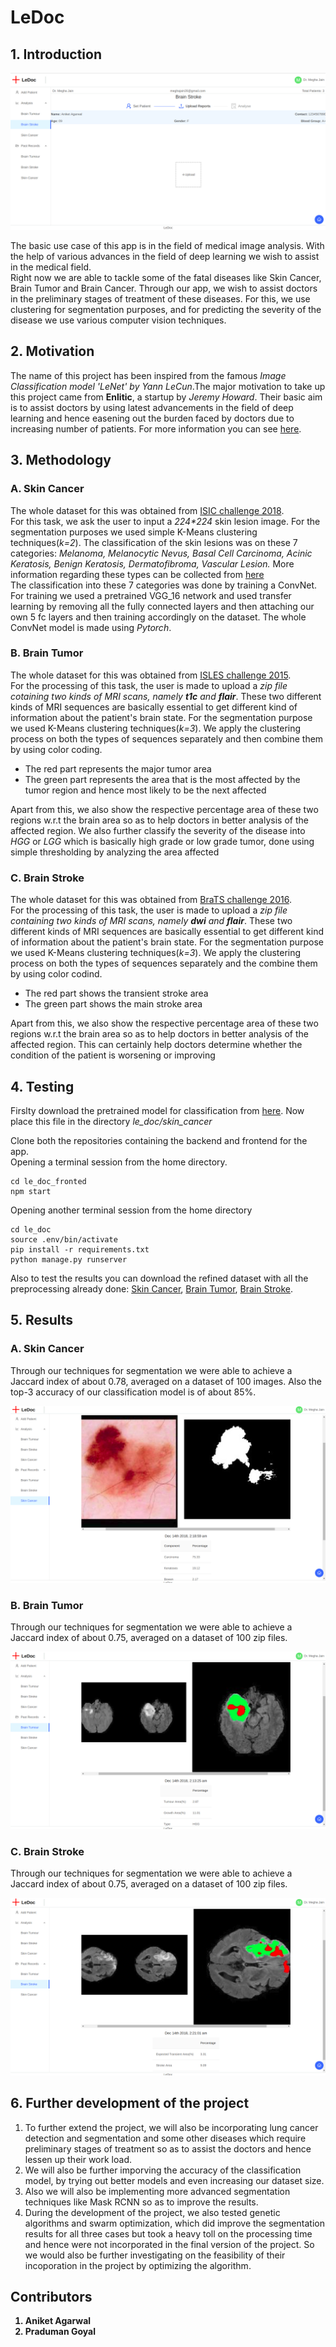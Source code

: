 <h1> LeDoc </h1>

<h2> 1. Introduction </h2>
<img src='images/home.png' style="max-width:100%;">
<p> The basic use case of this app is in the field of medical image analysis. With the help of various advances in the field of deep learning we wish to assist in the medical field.<br> Right now we are able to tackle some of the fatal diseases like Skin Cancer, Brain Tumor and Brain Cancer. Through our app, we wish to assist doctors in the preliminary stages of treatment of these diseases. For this, we use clustering for segmentation purposes, and for predicting the severity of the disease we use various computer vision techniques.</p>

<h2> 2. Motivation </h2>
<p> The name of this project has been inspired from the famous <i>Image Classification model 'LeNet' by Yann LeCun</i>.The major motivation to take up this project came from <b>Enlitic</b>, a startup by <i>Jeremy Howard</i>. Their basic aim is to assist doctors by using latest advancements in the field of deep learning and hence easening out the burden faced by doctors due to increasing number of patients. For more information you can see <a href='https://www.enlitic.com/'>here</a>.
    
<h2> 3. Methodology</h2>
<h3> A. Skin Cancer </h3>
<p>The whole dataset for this was obtained from <a href='https://challenge2018.isic-archive.com/'>ISIC challenge 2018</a>.<br>For this task, we ask the user to input a <i>224*224</i> skin lesion image. For the segmentation purposes we used simple K-Means clustering techniques(<i>k=2</i>). The classification of the skin lesions was on these 7 categories:<i> Melanoma, Melanocytic Nevus, Basal Cell Carcinoma, Acinic Keratosis, Benign Keratosis, Dermatofibroma, Vascular Lesion.</i> More information regarding these types can be collected from <a href='https://challenge2018.isic-archive.com/task3/'>here</a> <br> The classification into these 7 categories was done by training a ConvNet. For training we used a pretrained VGG_16 network and used transfer learning by removing all the fully connected layers and then attaching our own 5 fc layers and then training accordingly on the dataset. The whole ConvNet model is made using <i>Pytorch</i>. </p>
<h3> B. Brain Tumor </h3>
<p>The whole dataset for this was obtained from <a href='http://www.isles-challenge.org/ISLES2015/'>ISLES challenge 2015</a>. <br>For the processing of this task, the user is made to upload a <i>zip file cotaining two kinds of MRI scans, namely <b>t1c</b> and <b>flair</b></i>. These two different kinds of MRI sequences are basically essential to get different kind of information about the patient's brain state. For the segmentation purpose we used K-Means clustering techniques(<i>k=3</i>). We apply the clustering process on both the types of sequences separately and then combine them by using color coding.</p>
<ul>
    <li>The red part represents the major tumor area</li>
    <li>The green part represents the area that is the most affected by the tumor region and hence most likely to be the next affected</li>
</ul>
<p>Apart from this, we also show the respective percentage area of these two regions w.r.t the brain area so as to help doctors in better analysis of the affected region. We also further classify the severity of the disease into <i>HGG</i> or <i>LGG</i> which is basically high grade or low grade tumor, done using simple thresholding by analyzing the area affected</p>
<h3> C. Brain Stroke </h3>
<p>The whole dataset for this was obtained from <a href='http://braintumorsegmentation.org/'>BraTS challenge 2016</a>. <br>For the processing of this task, the user is made to upload a <i>zip file containing two kinds of MRI scans, namely <b>dwi</b> and <b>flair</b></i>. These two different kinds of MRI sequences are basically essential to get different kind of information about the patient's brain state. For the segmentation purpose we used K-Means clustering techniques(<i>k=3</i>). We apply the clustering process on both the types of sequences separately and the combine them by using color codind.</p>
<ul>
    <li>The red part shows the transient stroke area</li>
    <li>The green part shows the main stroke area</li>
</ul>
<p>Apart from this, we also show the respective percentage area of these two regions w.r.t the brain area so as to help doctors in better analysis of the affected region. This can certainly help doctors determine whether the condition of the patient is worsening or improving</p>

<h2> 4. Testing </h2>
<p>Firslty download the pretrained model for classification from <a href='https://drive.google.com/file/d/1rOGo8Lc9mvboVdcxb473tnrAglQ7_QnI/view?usp=sharing'>here</a>. Now place this file in the directory <i>le_doc/skin_cancer</i></p>
<p>Clone both the repositories containing the backend and frontend for the app.<br>Opening a terminal session from the home directory.</p>

```
cd le_doc_fronted  
npm start
```

<p>Opening another terminal session from the home directory</p>

```
cd le_doc
source .env/bin/activate  
pip install -r requirements.txt  
python manage.py runserver
```

<p> Also to test the results you can download the refined dataset with all the preprocessing already done:
    <a href='https://drive.google.com/file/d/1Z86Q54PLaDp65N0tQhwGbnL2FTaDytA-/view?usp=sharing'>Skin Cancer</a>, <a href='https://drive.google.com/file/d/1NbTfnIuRVuPyuXOshbvT2W8tGMtvPFi4/view?usp=sharing'>Brain Tumor</a>, <a href='https://drive.google.com/file/d/1TMEo87_R9_G-2JOx6Q-UWW0aOM6lwj4t/view?usp=sharing'>Brain Stroke</a>.

<h2> 5. Results </h2>
<h3> A. Skin Cancer </h3>
<p> Through our techniques for segmentation we were able to achieve a Jaccard index of about 0.78, averaged on a dataset of 100 images. Also the top-3 accuracy of our classification model is of about 85%.</p>
<img src='images/skin_cancer.png' style="max-width:100%;">
<h3> B. Brain Tumor </h3>
<p> Through our techniques for segmentation we were able to achieve a Jaccard index of about 0.75, averaged on a dataset of 100 zip files.</p>
<img src='images/brain_tumor.png' style="max-width:100%;">
<h3> C. Brain Stroke </h3>
<p> Through our techniques for segmentation we were able to achieve a Jaccard index of about 0.75, averaged on a dataset of 100 zip files.</p>
<img src='images/brain_stroke.png' style="max-width:100%;">

<h2> 6. Further development of the project </h2>
<ol>
    <li>To further extend the project, we will also be incorporating lung cancer detection and segmentation and some other diseases which require preliminary stages of treatment so as to assist the doctors and hence lessen up their work load.</li>
    <li>We will also be further imporving the accuracy of the classification model, by trying out better models and even increasing our dataset size.</li>
    <li>Also we will also be implementing more advanced segmentation techniques like Mask RCNN so as to improve the results.</li>
    <li>During the development of the project, we also tested genetic algorithms and swarm optimization, which did improve the segmentation results for all three cases but took a heavy toll on the processing time and hence were not incorporated in the final version of the project. So we would also be further investigating on the feasibility of their incoporation in the project by optimizing the algorithm.</li>
</ol>

<h2> Contributors </h2>
<b><ol>
    <li>Aniket Agarwal</li>
    <li>Praduman Goyal</li>
</ol></b>
